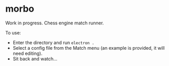 # morbo

Work in progress. Chess engine match runner.

To use:

* Enter the directory and run `electron .`
* Select a config file from the Match menu (an example is provided, it will need editing).
* Sit back and watch...

